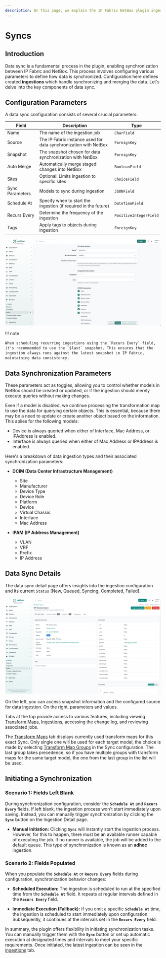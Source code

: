 ```yaml
---
description: On this page, we explain the IP Fabric NetBox plugin ingestion jobs.
---
```


# Syncs

## Introduction

Data sync is a fundamental process in the plugin, enabling synchronization between IP Fabric and NetBox. This process involves configuring various parameters to define how data is synchronized. Configuration here defines created **ingestions** which handle synchronizing and merging the data. Let's delve into the key components of data sync.

## Configuration Parameters

A data sync configuration consists of several crucial parameters:

| Field           | Description                                                      | Type                           |
| --------------- |------------------------------------------------------------------| ------------------------------ |
| Name            | The name of the ingestion job                                    | `CharField`                    |
| Source          | The IP Fabric instance used for data synchronization with NetBox | `ForeignKey`                   |
| Snapshot        | The snapshot chosen for data synchronization with NetBox         | `ForeignKey`                   |
| Auto Merge      | Automatically merge staged changes into NetBox                   | `BooleanField`                 |
| Sites           | Optional: Limits ingestion to specific sites                     | `ChoiceField`                  |
| Sync Parameters | Models to sync during ingestion                                  | `JSONField`                    |
| Schedule At     | Specify when to start the ingestion (if required in the future)  | `DateTimeField`                |
| Recurs Every    | Determine the frequency of the ingestion                         | `PositiveIntegerField`         |
| Tags            | Apply tags to objects during ingestion                           | `ForeignKey`                   |

![Data Sync Configuration](../images/user_guide/sync_create.png)


!!! note

    When scheduling recurring ingestions using the `Recurs Every` field, it's recommended to use the `$last` snapshot. This ensures that the ingestion always runs against the latest snapshot in IP Fabric, maintaining data consistency.

## Data Synchronization Parameters

These parameters act as toggles, allowing you to control whether models in NetBox should be created or updated, or if the ingestion should merely execute queries without making changes.

Even if a model is disabled, we continue processing the transformation map to use the data for querying certain objects. This is essential, because there may be a need to update or create another object based on the information. This aplies for the following models:
- Device is always queried when either of Interface, Mac Address, or IPAddress is enabled.
- Interface is always queried when either of Mac Address or IPAddress is enabled.

Here's a breakdown of data ingestion types and their associated synchronization parameters:

- **DCIM (Data Center Infrastructure Management)**
  - Site
  - Manufacturer
  - Device Type
  - Device Role
  - Platform
  - Device
  - Virtual Chassis
  - Interface
  - Mac Address

- **IPAM (IP Address Management)**
  - VLAN
  - VRF
  - Prefix
  - IP Address

## Data Sync Details

The data sync detail page offers insights into the ingestion configuration and its current `Status` [New, Queued, Syncing, Completed, Failed].

![Data Sync Details](../images/user_guide/sync_detail.png)

On the left, you can access snapshot information and the configured source for data ingestion. On the right, parameters and values.

Tabs at the top provide access to various features, including viewing [Transform Maps](transform_maps.md), [Ingestions](ingestions.md), accessing the change log, and reviewing associated jobs.

The [Transform Maps](transform_maps.md) tab displays currently used transform maps for this exact Sync. Only single one will be used for each target model, the choice is made by selecting [Transform Map Groups](transform_maps.md#transform-map-group) in the Sync configuration. The last group takes precedence, so if you have multiple groups with transform maps for the same target model, the one from the last group in the list will be used.

## Initiating a Synchronization

### Scenario 1: Fields Left Blank

During synchronization configuration, consider the **`Schedule At`** and **`Recurs Every`** fields. If left blank, the ingestion process won't start immediately upon saving. Instead, you can manually trigger synchronization by clicking the **`Sync`** button on the Ingestion Detail page.

- **Manual Initiation:** Clicking **`Sync`** will instantly start the ingestion process. However, for this to happen, there must be an available runner capable of executing the job. If no runner is available, the job will be added to the default queue. This type of synchronization is known as an **adhoc** ingestion.

### Scenario 2: Fields Populated

When you populate the **`Schedule At`** or **`Recurs Every`** fields during configuration, synchronization behavior changes:

- **Scheduled Execution:** The ingestion is scheduled to run at the specified time from the **`Schedule At`** field. It repeats at regular intervals defined in the **`Recurs Every`** field.

- **Immediate Execution (Fallback):** If you omit a specific **`Schedule At`** time, the ingestion is scheduled to start immediately upon configuration. Subsequently, it continues at the intervals set in the **`Recurs Every`** field.

In summary, the plugin offers flexibility in initiating synchronization tasks. You can manually trigger them with the **`Sync`** button or set up automatic execution at designated times and intervals to meet your specific requirements. Once initiated, the latest ingestion can be seen in the [ingestions](ingestions.md) tab.
